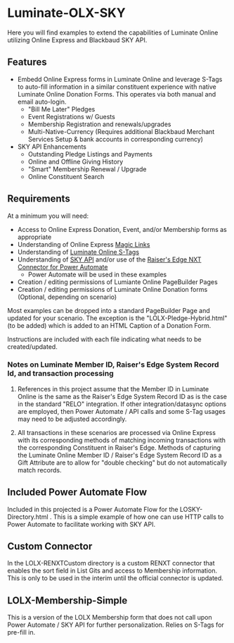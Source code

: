 # Luminate-OLX-SKY
Here you will find examples to extend the capabilities of Luminate Online utilizing Online Express and Blackbaud SKY API.  

## Features
* Embedd Online Express forms in Luminate Online and leverage S-Tags to auto-fill information in a similar constituent experience with native Luminate Online Donation Forms.  This operates via both manual and email auto-login. 
  * "Bill Me Later" Pledges
  * Event Registrations w/ Guests
  * Membership Registration and renewals/upgrades
  * Multi-Native-Currency \(Requires additional Blackbaud Merchant Services Setup & bank accounts in corresponding currency\) 
* SKY API Enhancements
  * Outstanding Pledge Listings and Payments
  * Online and Offline Giving History
  * "Smart" Membership Renewal / Upgrade
  * Online Constituent Search

## Requirements
At a minimum you will need:
* Access to Online Express Donation, Event, and/or Membership forms as appropriate
* Understanding of Online Express [Magic Links](https://webfiles.blackbaud.com/files/support/helpfiles/onlineexpress/online-help/Content/donations-magic-links.html)
* Understanding of [Luminate Online S-Tags](https://www.blackbaud.com/support/howto/coveo/luminate-online/Subsystems/S-Tags/Concepts/Admin_S-Tags.html)
* Understanding of [SKY API](https://developer.blackbaud.com/skyapi) and/or use of the [Raiser's Edge NXT Connector for Power Automate](https://docs.blackbaud.com/microsoft-connectors-docs/microsoft-power-platform)
  * Power Automate will be used in these examples
* Creation / editing permissions of Lumiante Online PageBuilder Pages
* Creation / editing permissions of Luminate Online Donation forms \(Optional, depending on scenario\)

Most examples can be dropped into a standard PageBuilder Page and updated for your scenario.  The exception is the "LOLX-Pledge-Hybrid.html" \(to be added\) which is added to an HTML Caption of a Donation Form.  

Instructions are included with each file indicating what needs to be created/updated. 

### Notes on Luminate Member ID, Raiser's Edge System Record Id, and transaction processing
1. References in this project assume that the Member ID in Luminate Online is the same as the Raiser's Edge System Record ID as is the case in the standard "RELO" integration.  If other integration/datasync options are employed, then Power Automate / API calls and some S-Tag usages may need to be adjusted accordingly. 

2. All transactions in these scenarios are processed via Online Express with its corresponding methods of matching incoming transactions with the corresponding Constituent in Raiser's Edge. Methods of capturing the Luminate Online Member ID / Raiser's Edge System Record ID as a Gift Attribute are to allow for "double checking" but do not automatically match records. 

## Included Power Automate Flow
Included in this projected is a Power Automate Flow for the LOSKY-Directory.html .  This is a simple example of how one can use HTTP calls to Power Automate to facilitate working with SKY API. 

## Custom Connector
In the LOLX-RENXTCustom directory is a custom RENXT connector that enables the sort field in List Gits and access to Membership information.  This is only to be used in the interim until the official connector is updated.  

## LOLX-Membership-Simple
This is a version of the LOLX Membership form that does not call upon Power Automate / SKY API for further personalization.  Relies on S-Tags for pre-fill in. 